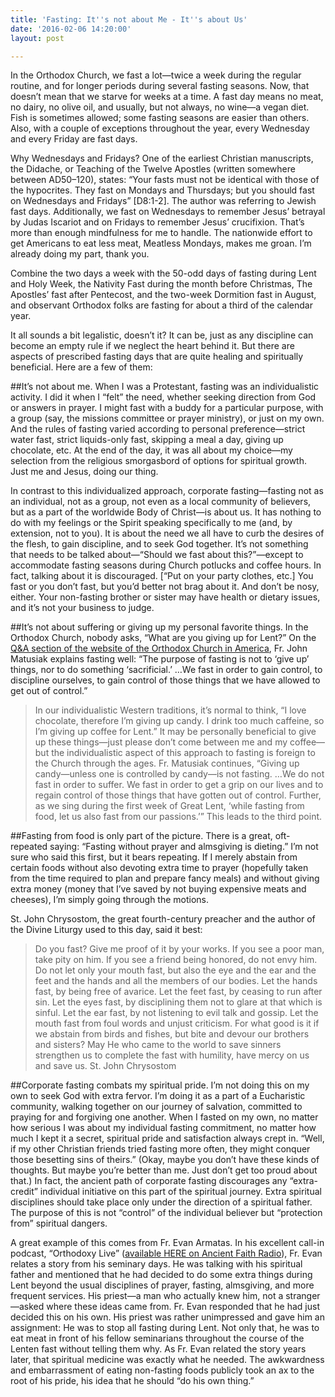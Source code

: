```yaml
---
title: 'Fasting: It''s not about Me - It''s about Us'
date: '2016-02-06 14:20:00'
layout: post

---
```

In the Orthodox Church, we fast a lot—twice a week during the regular routine, and for longer periods during several fasting seasons. Now, that doesn’t mean that we starve for weeks at a time. A fast day means no meat, no dairy, no olive oil, and usually, but not always, no wine—a vegan diet. Fish is sometimes allowed; some fasting seasons are easier than others. Also, with a couple of exceptions throughout the year, every Wednesday and every Friday are fast days.

Why Wednesdays and Fridays? One of the earliest Christian manuscripts, the Didache, or Teaching of the Twelve Apostles (written somewhere between AD50–120), states: “Your fasts must not be identical with those of the hypocrites. They fast on Mondays and Thursdays; but you should fast on Wednesdays and Fridays” [D8:1-2]. The author was referring to Jewish fast days. Additionally, we fast on Wednesdays to remember Jesus’ betrayal by Judas Iscariot and on Fridays to remember Jesus’ crucifixion. That’s more than enough mindfulness for me to handle. The nationwide effort to get Americans to eat less meat, Meatless Mondays, makes me groan. I’m already doing my part, thank you.

Combine the two days a week with the 50-odd days of fasting during Lent and Holy Week, the Nativity Fast during the month before Christmas, The Apostles’ fast after Pentecost, and the two-week Dormition fast in August, and observant Orthodox folks are fasting for about a third of the calendar year.

It all sounds a bit legalistic, doesn’t it? It can be, just as any discipline can become an empty rule if we neglect the heart behind it. But there are aspects of prescribed fasting days that are quite healing and spiritually beneficial. Here are a few of them:

##It’s not about me.
When I was a Protestant, fasting was an individualistic activity. I did it when I “felt” the need, whether seeking direction from God or answers in prayer. I might fast with a buddy for a particular purpose, with a group (say, the missions committee or prayer ministry), or just on my own. And the rules of fasting varied according to personal preference—strict water fast, strict liquids-only fast, skipping a meal a day, giving up chocolate, etc. At the end of the day, it was all about my choice—my selection from the religious smorgasbord of options for spiritual growth. Just me and Jesus, doing our thing.

In contrast to this individualized approach, corporate fasting—fasting not as an individual, not as a group, not even as a local community of believers, but as a part of the worldwide Body of Christ—is about us. It has nothing to do with my feelings or the Spirit speaking specifically to me (and, by extension, not to you). It is about the need we all have to curb the desires of the flesh, to gain discipline, and to seek God together. It’s not something that needs to be talked about—“Should we fast about this?”—except to accommodate fasting seasons during Church potlucks and coffee hours. In fact, talking about it is discouraged. [“Put on your party clothes, etc.] You fast or you don’t fast, but you’d better not brag about it. And don’t be nosy, either. Your non-fasting brother or sister may have health or dietary issues, and it’s not your business to judge.

##It’s not about suffering or giving up my personal favorite things.
In the Orthodox Church, nobody asks, “What are you giving up for Lent?” On the [Q&A section of the website of the Orthodox Church in America](http://oca.org/questions), Fr. John Matusiak explains fasting well:  “The purpose of fasting is not to ‘give up’ things, nor to do something ‘sacrificial.’ …We fast in order to gain control, to discipline ourselves, to gain control of those things that we have allowed to get out of control.” 

>In our individualistic Western traditions, it’s normal to think, “I love chocolate, therefore I’m giving up candy. I drink too much caffeine, so I’m giving up coffee for Lent.” It may be personally beneficial to give up these things—just please don’t come between me and my coffee—but the individualistic aspect of this approach to fasting is foreign to the Church through the ages. Fr. Matusiak continues, “Giving up candy—unless one is controlled by candy—is not fasting. …We do not fast in order to suffer. We fast in order to get a grip on our lives and to regain control of those things that have gotten out of control. Further, as we sing during the first week of Great Lent, ‘while fasting from food, let us also fast from our passions.’” This leads to the third point.

##Fasting from food is only part of the picture.
There is a great, oft-repeated saying: “Fasting without prayer and almsgiving is dieting.” I’m not sure who said this first, but it bears repeating. If I merely abstain from certain foods without also devoting extra time to prayer (hopefully taken from the time required to plan and prepare fancy meals) and without giving extra money (money that I’ve saved by not buying expensive meats and cheeses), I’m simply going through the motions.

St. John Chrysostom, the great fourth-century preacher and the author of the Divine Liturgy used to this day, said it best:

> Do you fast? Give me proof of it by your works.
> If you see a poor man, take pity on him.
> If you see a friend being honored, do not envy him.
> Do not let only your mouth fast, but also the eye and the ear and the feet and the hands and all the members of our bodies.
> Let the hands fast, by being free of avarice.
> Let the feet fast, by ceasing to run after sin.
> Let the eyes fast, by disciplining them not to glare at that which is sinful.
> Let the ear fast, by not listening to evil talk and gossip.
> Let the mouth fast from foul words and unjust criticism.
> For what good is it if we abstain from birds and fishes, but bite and devour our brothers and sisters?
> May He who came to the world to save sinners strengthen us to complete the fast with humility, have mercy on us and save us.
> St. John Chrysostom

##Corporate fasting combats my spiritual pride.
I’m not doing this on my own to seek God with extra fervor. I’m doing it as a part of a Eucharistic community, walking together on our journey of salvation, committed to praying for and forgiving one another. When I fasted on my own, no matter how serious I was about my individual fasting commitment, no matter how much I kept it a secret, spiritual pride and satisfaction always crept in. “Well, if my other Christian friends tried fasting more often, they might conquer those besetting sins of theirs.”  (Okay, maybe you don’t have these kinds of thoughts. But maybe you’re better than me. Just don’t get too proud about that.) In fact, the ancient path of corporate fasting discourages any “extra-credit” individual initiative on this part of the spiritual journey. Extra spiritual disciplines should take place only under the direction of a spiritual father. The purpose of this is not “control” of the individual believer but “protection from” spiritual dangers.

A great example of this comes from Fr. Evan Armatas. In his excellent call-in podcast, “Orthodoxy Live” ([available HERE on Ancient Faith Radio](http://www.ancientfaith.com/podcasts/orthodoxylive)), Fr. Evan relates a story from his seminary days. He was talking with his spiritual father and mentioned that he had decided to do some extra things during Lent beyond the usual disciplines of prayer, fasting, almsgiving, and more frequent services. His priest—a man who actually knew him, not a stranger—asked where these ideas came from. Fr. Evan responded that he had just decided this on his own. His priest was rather unimpressed and gave him an assignment: He was to stop all fasting during Lent. Not only that, he was to eat meat in front of his fellow seminarians throughout the course of the Lenten fast without telling them why. As Fr. Evan related the story years later, that spiritual medicine was exactly what he needed. The awkwardness and embarrassment of eating non-fasting foods publicly took an ax to the root of his pride, his idea that he should “do his own thing.”

